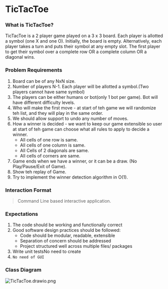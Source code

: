 # TicTacToe

### What is TicTacToe?

TicTacToe is a 2 player game played on a 3 x 3 board. Each player is allotted a symbol (one X and one O). Initially, the board is empty. Alternatively, each player takes a turn and puts their symbol at any empty slot. The first player to get their symbol over a complete row OR a complete column OR a diagonal wins.

### Problem Requirements  
1. Board can be of any NxN size.
2. Number of players N-1. Each player will be allotted a symbol.(Two players cannot have same symbol)
3. The players can be either humans or bot(only 1 bot per game). Bot will have different difficulty levels.
4. Who will make the first move - at start of teh game we will randomize teh list, and they will play in the same order.
5. We should allow support to undo any number of moves.
6. How a winner is decided - we want to keep our game extensible so user at start of teh game can choose what all rules to apply to decide a winner.
   * All cells of one row is same.
   * All cells of one column is same.
   * All Cells of 2 diagonals are same.
   * All cells of corners are same.
7. Game ends when we have a winner, or it can be a draw. (No Play/Pause/Exit of Game).
8. Show teh replay of Game.
9. Try to implement the winner detection algorithm in O(1).

### Interaction Format
> Command Line based interactive application.

### Expectations
1. The code should be working and functionally correct
2. Good software design practices should be followed:
    * Code should be modular, readable, extensible
    * Separation of concern should be addressed
    * Project structured well across multiple files/ packages
3. Write unit testsNo need to create
4. `No need of GUI`

### Class Diagram

![TicTacToe.drawio.png](..%2FDesktop%2FTicTacToe.drawio.png)



